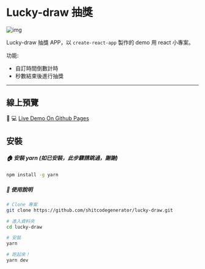 

# Lucky-draw 抽獎

![img](https://i.imgur.com/qUovOQE.jpg)

Lucky-draw 抽獎 APP，以 `create-react-app` 製作的 demo 用 react 小專案。

功能:
- 自訂時間倒數計時
- 秒數結束後進行抽獎

---


## 線上預覽
👀 💻 [Live Demo On Github Pages](https://shitcodegenerator.github.io/lucky-draw/)


## 安裝

##### 🏠 安裝 yarn (如已安裝，此步驟請跳過，謝謝)
```bash
npm install -g yarn
```

##### 📒 使用說明
```bash
# Clone 專案
git clone https://github.com/shitcodegenerator/lucky-draw.git

# 進入資料夾
cd lucky-draw

# 安裝
yarn

# 跑起來！
yarn dev
```
